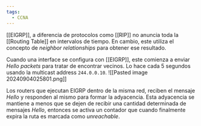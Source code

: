 ```yaml
---
tags:
  - CCNA
---
```

[[EIGRP]], a diferencia de protocolos como [[RIP]] no anuncia toda la [[Routing Table]] en intervalos de tiempo. En cambio, este utiliza el concepto de _neighbor relationships_ para obtener ese resultado. 

Cuando una interface se configura con [[EIGRP]], este comienza a enviar _Hello packets_ para tratar de encontrar vecinos. Lo hace cada 5 segundos usando la multicast address `244.0.0.10`. 
![[Pasted image 20240904025801.png]]

Los routers que ejecutan EIGRP dentro de la misma red, reciben el mensaje _Hello_ y responden al mismo para formar la adyacencia. Esta adyacencia se mantiene a menos que se dejen de recibir una cantidad determinada de mensajes _Hello_, entonces se activa un contador que cuando finalmente expira la ruta es marcada como _unreachable_. 